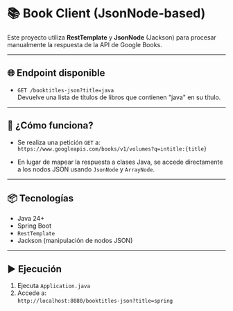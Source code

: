# 📚 Book Client (JsonNode-based)

Este proyecto utiliza **RestTemplate** y **JsonNode** (Jackson) para procesar manualmente la respuesta de la API de Google Books.

---

## 🌐 Endpoint disponible

- `GET /booktitles-json?title=java`  
  Devuelve una lista de títulos de libros que contienen "java" en su título.

---

## 🧠 ¿Cómo funciona?

- Se realiza una petición `GET` a:  
  `https://www.googleapis.com/books/v1/volumes?q=intitle:{title}`

- En lugar de mapear la respuesta a clases Java, se accede directamente a los nodos JSON usando `JsonNode` y `ArrayNode`.

---

## 📦 Tecnologías

- Java 24+
- Spring Boot
- `RestTemplate`
- Jackson (manipulación de nodos JSON)

---

## ▶️ Ejecución

1. Ejecuta `Application.java`
2. Accede a:  
   `http://localhost:8080/booktitles-json?title=spring`
